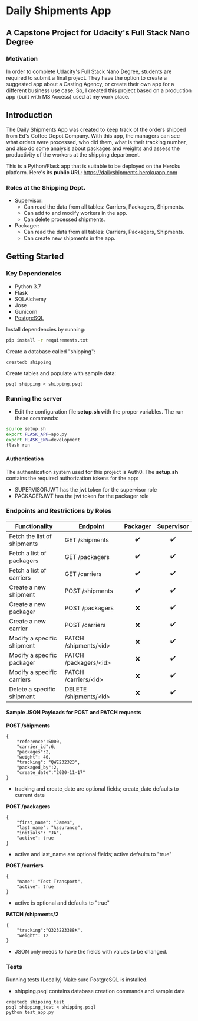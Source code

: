 ﻿# Daily Shipments App
## A Capstone Project for Udacity's Full Stack Nano Degree

### Motivation
In order to complete Udacity's Full Stack Nano Degree, students are required to submit a final project. They have the option to create a suggested app about a Casting Agency, or create their own app for a different business use case. So, I created this project based on a production app (built with MS Access) used at my work place.

## Introduction
The Daily Shipments App was created to keep track of the orders shipped from Ed's Coffee Depot Company. With this app, the managers can see what orders were processed, who did them, what is their tracking number, and also do some analysis about packages and weights and assess the productivity of the workers at the shipping department.

This is a Python/Flask app that is suitable to be deployed on the Heroku platform. Here's its **public URL**: https://dailyshipments.herokuapp.com
### Roles at the Shipping Dept.
 - Supervisor:
	 - Can read the data from all tables: Carriers, Packagers, Shipments.
	 - Can add to and modify workers in the app.
	 - Can delete processed shipments.
 - Packager:
	 - Can read the data from all tables: Carriers, Packagers, Shipments.
	 - Can create new shipments in the app.

## Getting Started
### Key Dependencies
 - Python 3.7
 - Flask
 - SQLAlchemy
 - Jose
 - Gunicorn
 - [PostgreSQL](https://www.postgresql.org/download/)


Install dependencies by running:
```bash
pip install -r requirements.txt
```
Create a database called "shipping":
```
createdb shipping
```

Create tables and populate with sample data:
```
psql shipping < shipping.psql
```

### Running the server
- Edit the configuration file **setup.sh** with the proper variables. The run these commands:
```bash
source setup.sh
export FLASK_APP=app.py
export FLASK_ENV=development
flask run
```

#### Authentication
The authentication system used for this project is Auth0. The **setup.sh** contains the required authorization tokens for the app:
 - SUPERVISORJWT has the jwt token for the supervisor role
 - PACKAGERJWT has the jwt token for the packager role

### Endpoints and Restrictions by Roles

| Functionality            | Endpoint                      | Packager         |  Supervisor        | 
| ------------------------ | ----------------------------- | :----------------: | :----------------: | 
| Fetch the list of shipments | GET /shipments                   | :heavy_check_mark: | :heavy_check_mark: | 
| Fetch a list of packagers | GET /packagers                   | :heavy_check_mark: | :heavy_check_mark: | 
| Fetch a list of carriers | GET /carriers                   | :heavy_check_mark: | :heavy_check_mark: | 
| Create a new shipment          | POST /shipments                  | :heavy_check_mark: | :heavy_check_mark: | 
| Create a new packager         | POST /packagers                   |        :x:         | :heavy_check_mark: | 
| Create a new carrier         | POST /carriers                   |        :x:         | :heavy_check_mark: | 
| Modify a specific shipment    | PATCH /shipments/&lt;id&gt; |        :x:         | :heavy_check_mark: | 
| Modify a specific packager    | PATCH /packagers/&lt;id&gt; |        :x:         | :heavy_check_mark: | 
| Modify a specific carriers    | PATCH /carriers/&lt;id&gt; |        :x:         | :heavy_check_mark: | 
| Delete a specific shipment    | DELETE /shipments/&lt;id&gt;     |        :x:         | :heavy_check_mark:| 

#### Sample JSON Payloads for POST and PATCH requests
**POST /shipments**
```
{
    "reference":5000, 
    "carrier_id":6, 
    "packages":2, 
    "weight": 40, 
    "tracking": "QWE232323", 
    "packaged_by":2, 
    "create_date":"2020-11-17"
}
```
- tracking and create_date are optional fields; create_date defaults to current date

**POST /packagers**
```
{
    "first_name": "James",
    "last_name": "Assurance",
    "initials": "JA",
    "active": true
}
```
- active and last_name are optional fields; active defaults to "true"

**POST /carriers**
```
{
    "name": "Test Transport",
    "active": true
}
```
- active is optional and defaults to "true"

**PATCH /shipments/2**
```
{
    "tracking":"Q323223388K", 
    "weight": 12
}
```
- JSON only needs to have the fields with values to be changed.



### Tests
Running tests (Locally)
Make sure PostgreSQL is installed.
- shipping.psql contains database creation commands and sample data
```
createdb shipping_test
psql shipping_test < shipping.psql
python test_app.py
```
